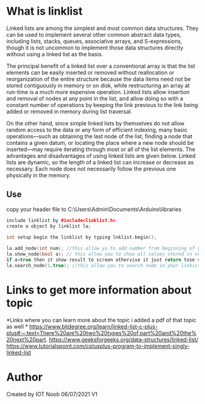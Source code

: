 # What is linklist
Linked lists are among the simplest and most common data structures. They can be used to implement several other common abstract data types, including lists, stacks, queues, associative arrays, and S-expressions, though it is not uncommon to implement those data structures directly without using a linked list as the basis.

The principal benefit of a linked list over a conventional array is that the list elements can be easily inserted or removed without reallocation or reorganization of the entire structure because the data items need not be stored contiguously in memory or on disk, while restructuring an array at run-time is a much more expensive operation. Linked lists allow insertion and removal of nodes at any point in the list, and allow doing so with a constant number of operations by keeping the link previous to the link being added or removed in memory during list traversal.

On the other hand, since simple linked lists by themselves do not allow random access to the data or any form of efficient indexing, many basic operations—such as obtaining the last node of the list, finding a node that contains a given datum, or locating the place where a new node should be inserted—may require iterating through most or all of the list elements. The advantages and disadvantages of using linked lists are given below. Linked lists are dynamic, so the length of a linked list can increase or decrease as necessary. Each node does not necessarily follow the previous one physically in the memory.

## Use

 
copy your header file to C:\Users\Admin\Documents\Arduino\libraries
```c++
include linklist by #include<linklist.h>
create a object by linklist la;
 
int setup begin the linklist by typing lnklist.begin();

la.add_node(int num); //this allow yu to add number from beginning of your node of head of node is null;
la.show_node(bool a); // this allow you to show all values stored in nodes and return those values as well do you can store them in a integer datatype as this allow only integer datatype to be stored in your linklist;
if a=true then it show result to screen othervise it just return tose values;
la.search_node(1,true); //this allow you to search node in your linkist and return those values so you can sotre it outside in seprate integer datatype
```
 # Links to get more information about topic
*Links where you can learn more about the topic i added a pdf of that topic as well *
https://www.bitdegree.org/learn/linked-list-c-plus-plus#:~:text=There%20are%20two%20types%20of,part%20and%20the%20next%20part.
https://www.geeksforgeeks.org/data-structures/linked-list/
https://www.tutorialspoint.com/cplusplus-program-to-implement-singly-linked-list

# Author 
Created by IOT Noob 06/07/2021 V1